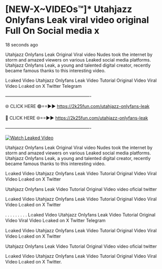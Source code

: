 # [NEW-X~VIDEOs™]* Utahjazz Onlyfans Leak viral video original Full On Social media x

18 seconds ago

Utahjazz Onlyfans Leak Original Viral video Nudes took the internet by storm and amazed viewers on various Leaked social media platforms. Utahjazz Onlyfans Leak, a young and talented digital creator, recently became famous thanks to this interesting video.

L𝚎aked Video Utahjazz Onlyfans Leak Video Tutorial Original Video Viral Video L𝚎aked on X Twitter Telegram

———————————————————-

🌐 CLICK HERE 🟢==►► https://2k25fun.com/utahjazz-onlyfans-leak

🔴 CLICK HERE 🌐==►► https://2k25fun.com/utahjazz-onlyfans-leak

———————————————————-

[![Watch Leaked Video](https://miro.medium.com/v2/resize:fit:828/format:webp/1*cilzJN44JGOrTw9NJCrNHA.gif "Watch Leaked Video")](https://2k25fun.com/utahjazz-onlyfans-leak)

Utahjazz Onlyfans Leak Original Viral video Nudes took the internet by storm and amazed viewers on various Leaked social media platforms. Utahjazz Onlyfans Leak, a young and talented digital creator, recently became famous thanks to this interesting video.

L𝚎aked Video Utahjazz Onlyfans Leak Video Tutorial Original Video Viral Video L𝚎aked on X Twitter

Utahjazz Onlyfans Leak Video Tutorial Original Video video oficial twitter

L𝚎aked Video Utahjazz Onlyfans Leak Video Tutorial Original Video Viral Video L𝚎aked on X Twitter

. . . . . . . . . L𝚎aked Video Utahjazz Onlyfans Leak Video Tutorial Original Video Viral Video L𝚎aked on X Twitter Telegram

L𝚎aked Video Utahjazz Onlyfans Leak Video Tutorial Original Video Viral Video L𝚎aked on X Twitter

Utahjazz Onlyfans Leak Video Tutorial Original Video video oficial twitter

L𝚎aked Video Utahjazz Onlyfans Leak Video Tutorial Original Video Viral Video L𝚎aked on X Twitter.